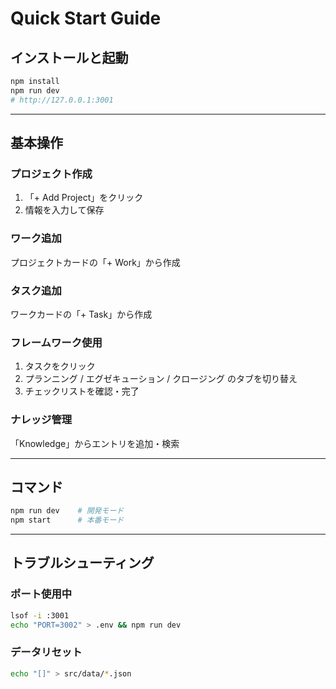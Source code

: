 # Quick Start Guide

## インストールと起動

```bash
npm install
npm run dev
# http://127.0.0.1:3001
```

---

## 基本操作

### プロジェクト作成
1. 「+ Add Project」をクリック
2. 情報を入力して保存

### ワーク追加
プロジェクトカードの「+ Work」から作成

### タスク追加
ワークカードの「+ Task」から作成

### フレームワーク使用
1. タスクをクリック
2. プランニング / エグゼキューション / クロージング のタブを切り替え
3. チェックリストを確認・完了

### ナレッジ管理
「Knowledge」からエントリを追加・検索

---

## コマンド

```bash
npm run dev    # 開発モード
npm start      # 本番モード
```

---

## トラブルシューティング

### ポート使用中
```bash
lsof -i :3001
echo "PORT=3002" > .env && npm run dev
```

### データリセット
```bash
echo "[]" > src/data/*.json
```

